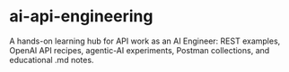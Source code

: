 # ai-api-engineering
A hands-on learning hub for API work as an AI Engineer: REST examples, OpenAI API recipes, agentic-AI experiments, Postman collections, and educational .md notes.
